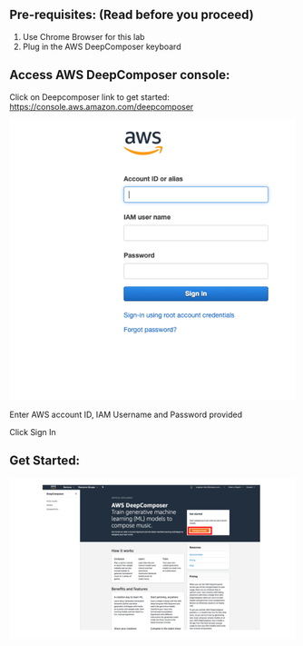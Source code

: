 ## Pre-requisites: (Read before you proceed)
1. Use Chrome Browser for this lab 
2. Plug in the AWS DeepComposer keyboard 

## Access AWS DeepComposer console:

Click on Deepcomposer link to get started: https://console.aws.amazon.com/deepcomposer

![access-console](images/lab1-access-console.png)

Enter AWS account ID, IAM Username and Password provided 

Click Sign In

## Get Started:

![get-started](images/lab1-get-started.png)

